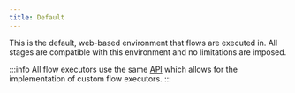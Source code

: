```yaml
---
title: Default
---
```


This is the default, web-based environment that flows are executed in. All stages are compatible with this environment and no limitations are imposed.

:::info
All flow executors use the same [API](../../../developer-docs/api/flow-executor) which allows for the implementation of custom flow executors.
:::
